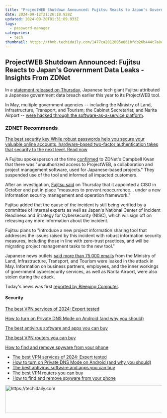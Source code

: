 ```yaml
---
title: "ProjectWEB Shutdown Announced: Fujitsu Reacts to Japan's Government Data Leaks - Insights From ZDNet"
date: 2024-09-12T21:26:18.928Z
updated: 2024-09-20T01:31:09.933Z
tags:
  - password-manager
categories:
  - tech
thumbnail: https://thmb.techidaily.com/1477ca2012895e861bfdb26b444c7a0eb6d638cc1df6527be4105c5f43b0af39.jpg
---
```


## ProjectWEB Shutdown Announced: Fujitsu Reacts to Japan's Government Data Leaks - Insights From ZDNet

In a [statement released on Thursday](https://www.fujitsu.com/global/about/resources/news/notices/2021/1209-02.html), Japanese tech giant Fujitsu attributed a Japanese government data breach earlier this year to its ProjectWEB tool. 

In May, multiple government agencies -- including the Ministry of Land, Infrastructure, Transport, and Tourism; the Cabinet Secretariat; and Narita Airport -- [were hacked through the software-as-a-service platform](https://www.zdnet.com/article/various-japanese-government-entities-had-data-stolen-in-cyber-attack-report/). 

### **ZDNET** Recommends

[The best security key While robust passwords help you secure your valuable online accounts, hardware-based two-factor authentication takes that security to the next level.  Read now](https://www.zdnet.com/article/best-security-key/)

A Fujitsu spokesperson at the time [confirmed](https://www.zdnet.com/article/various-japanese-government-entities-had-data-stolen-in-cyber-attack-report/) to ZDNet's Campbell Kwan that there was "unauthorized access to ProjectWEB, a collaboration and project management software, used for Japanese-based projects." They suspended use of the tool and informed all impacted customers. 

After an investigation, [Fujitsu said](https://www.fujitsu.com/global/about/resources/news/notices/2021/1209-02.html) on Thursday that it appointed a CISO in October and put in place "measures to prevent reoccurrence... under a new information security management and operation framework."

Fujitsu added that the cause of the incident is still being verified by a committee of internal experts as well as Japan's National Center of Incident Readiness and Strategy for Cybersecurity (NISC), which will sign off on releasing any more information about the incident. 

Fujitsu plans to "introduce a new project information sharing tool that addresses the issues raised by this incident with robust information security measures, including those in line with zero-trust practices, and will be migrating project management tasks to the new tool."

Japanese news outlets [said more than 75,000 emails](https://www.jiji.com/jc/article?k=2021052601009&g=pol) from the Ministry of Land, Infrastructure, Transport, and Tourism were leaked in the attack in May. Information on business partners, employees, and the inner workings of government cybersecurity services, as well as Narita Airport, were also stolen during the attack. 

Today's news was first [reported by Bleeping Computer](https://www.bleepingcomputer.com/news/security/fujitsu-pins-japanese-govt-data-breach-on-stolen-projectweb-accounts/). 

#### Security

[The best VPN services of 2024: Expert tested](https://www.zdnet.com/article/best-vpn/ "The best VPN services of 2024: Expert tested")

[How to turn on Private DNS Mode on Android (and why you should)](https://www.zdnet.com/article/how-to-turn-on-private-dns-mode-on-android-and-why-you-should/ "How to turn on Private DNS Mode on Android (and why you should)")

[The best antivirus software and apps you can buy](https://www.zdnet.com/article/best-antivirus/ "The best antivirus software and apps you can buy")

[The best VPN routers you can buy](https://www.zdnet.com/article/best-vpn-router/ "The best VPN routers you can buy")

[How to find and remove spyware from your phone](https://www.zdnet.com/article/how-to-find-and-remove-spyware-from-your-phone/ "How to find and remove spyware from your phone")

* [The best VPN services of 2024: Expert tested](https://www.zdnet.com/article/best-vpn/ "The best VPN services of 2024: Expert tested")
* [How to turn on Private DNS Mode on Android (and why you should)](https://www.zdnet.com/article/how-to-turn-on-private-dns-mode-on-android-and-why-you-should/ "How to turn on Private DNS Mode on Android (and why you should)")
* [The best antivirus software and apps you can buy](https://www.zdnet.com/article/best-antivirus/ "The best antivirus software and apps you can buy")
* [The best VPN routers you can buy](https://www.zdnet.com/article/best-vpn-router/ "The best VPN routers you can buy")
* [How to find and remove spyware from your phone](https://www.zdnet.com/article/how-to-find-and-remove-spyware-from-your-phone/ "How to find and remove spyware from your phone")

<ins class="adsbygoogle"
     style="display:block"
     data-ad-format="autorelaxed"
     data-ad-client="ca-pub-7571918770474297"
     data-ad-slot="1223367746"></ins>

<ins class="adsbygoogle"
     style="display:block"
     data-ad-client="ca-pub-7571918770474297"
     data-ad-slot="8358498916"
     data-ad-format="auto"
     data-full-width-responsive="true"></ins>



<!-- affiliate ads begin -->
<a href="https://appsumo.8odi.net/c/5597632/2094476/7443" target="_top" id="2094476">
  <img src="//a.impactradius-go.com/display-ad/7443-2094476" border="0" alt="https://techidaily.com" width="728" height="90"/>
</a>
<img height="0" width="0" src="https://appsumo.8odi.net/i/5597632/2094476/7443" style="position:absolute;visibility:hidden;" border="0" />
<!-- affiliate ads end -->

